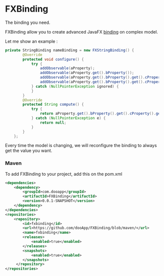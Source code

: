 FXBinding
=========

The binding you need.

FXBinding allow you to create advanced JavaFX [binding](http://docs.oracle.com/javafx/2/binding/jfxpub-binding.htm) on complex model.

Let me show an example : 
```java
private StringBinding nameBinding = new FXStringBinding() {
        @Override
        protected void configure() {
            try {
                addObservable(aProperty);
                addObservable(aProperty.get().bProperty());
                addObservable(aProperty.get().bProperty().get().cProperty());
                addObservable(aProperty.get().bProperty().get().cProperty().get().stringProperty());
            } catch (NullPointerException ignored) {
            }
        }
        @Override
        protected String compute() {
            try {
                return aProperty.get().bProperty().get().cProperty().get().stringProperty().get();
            } catch (NullPointerException e) {
                return null;
            }
        }
    };
```

Every time the model is changing, we will reconfigure the binding to always get the value you want.


### Maven
To add FXBinding to your project, add this on the pom.xml
```xml
<dependencies>
    <dependency>
        <groupId>com.dooapp</groupId>
        <artifactId>FXBinding</artifactId>
        <version>0.0.1-SNAPSHOT</version>
    </dependency>
</dependencies>
<repositories>
    <repository>
        <id>fxbinding</id>
        <url>https://github.com/dooApp/FXBinding/blob/maven/</url>
        <name>fxbinding</name>
        <releases>
            <enabled>true</enabled>
        </releases>
        <snapshots>
            <enabled>true</enabled>
        </snapshots>
     </repository>
</repositories>
```
